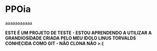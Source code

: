# PPOia
aaaaaaaaaaa

**ESTE É UM PROJETO DE TESTE - ESTOU APRENDENDO A UTILIZAR A GRANDIOSIDADE CRIADA PELO MEU IDOLO LINUS TORVALDS CONHECIDA COMO GIT - NÃO CLONA NÃO >:(**
